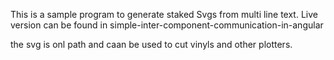 This is a sample program to generate staked Svgs from multi line text.
Live version can be found in simple-inter-component-communication-in-angular

the svg is onl path and caan be used to cut vinyls and other plotters.
